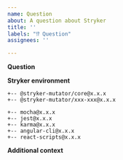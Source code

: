 ```yaml
---
name: Question
about: A question about Stryker
title: ''
labels: "⁉ Question"
assignees: ''

---
```


**Question**

<!-- Please ask your question -->


**Stryker environment**

<!-- Please list your stryker plugins + versions here (output of `npm ls | grep stryker`) -->

```
+-- @stryker-mutator/core@x.x.x
+-- @stryker-mutator/xxx-xxx@x.x.x
```

<!-- Please also add the test runner you are using.  Examples:-->

```
+-- mocha@x.x.x
+-- jest@x.x.x
+-- karma@x.x.x
+-- angular-cli@x.x.x
+-- react-scripts@x.x.x
```

**Additional context**

<!-- When applicable, also add some more information about your environment, test runner, etc  -->